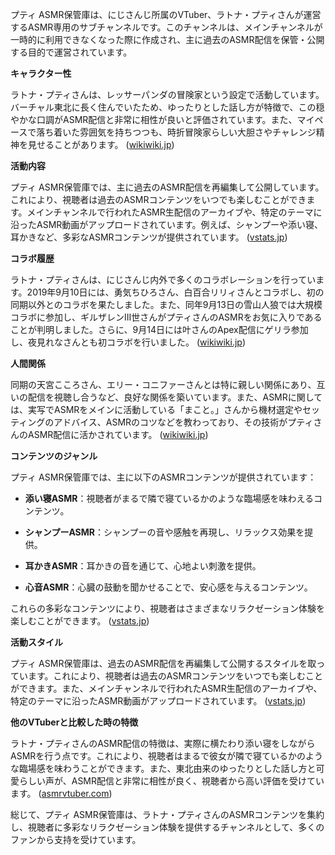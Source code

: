 プティ ASMR保管庫は、にじさんじ所属のVTuber、ラトナ・プティさんが運営するASMR専用のサブチャンネルです。このチャンネルは、メインチャンネルが一時的に利用できなくなった際に作成され、主に過去のASMR配信を保管・公開する目的で運営されています。

**キャラクター性**

ラトナ・プティさんは、レッサーパンダの冒険家という設定で活動しています。バーチャル東北に長く住んでいたため、ゆったりとした話し方が特徴で、この穏やかな口調がASMR配信と非常に相性が良いと評価されています。また、マイペースで落ち着いた雰囲気を持ちつつも、時折冒険家らしい大胆さやチャレンジ精神を見せることがあります。 ([wikiwiki.jp](https://wikiwiki.jp/nijisanji/%E3%83%A9%E3%83%88%E3%83%8A%E3%83%BB%E3%83%97%E3%83%86%E3%82%A3?utm_source=openai))

**活動内容**

プティ ASMR保管庫では、主に過去のASMR配信を再編集して公開しています。これにより、視聴者は過去のASMRコンテンツをいつでも楽しむことができます。メインチャンネルで行われたASMR生配信のアーカイブや、特定のテーマに沿ったASMR動画がアップロードされています。例えば、シャンプーや添い寝、耳かきなど、多彩なASMRコンテンツが提供されています。 ([vstats.jp](https://www.vstats.jp/channels/1%3AUCpfjQCCavrO-rnKaAaIF9dg/overall?utm_source=openai))

**コラボ履歴**

ラトナ・プティさんは、にじさんじ内外で多くのコラボレーションを行っています。2019年9月10日には、勇気ちひろさん、白百合リリィさんとコラボし、初の同期以外とのコラボを果たしました。また、同年9月13日の雪山人狼では大規模コラボに参加し、ギルザレンIII世さんがプティさんのASMRをお気に入りであることが判明しました。さらに、9月14日には叶さんのApex配信にゲリラ参加し、夜見れなさんとも初コラボを行いました。 ([wikiwiki.jp](https://wikiwiki.jp/nijisanji/%E3%83%A9%E3%83%88%E3%83%8A%E3%83%BB%E3%83%97%E3%83%86%E3%82%A3?utm_source=openai))

**人間関係**

同期の天宮こころさん、エリー・コニファーさんとは特に親しい関係にあり、互いの配信を視聴し合うなど、良好な関係を築いています。また、ASMRに関しては、実写でASMRをメインに活動している「まこと。」さんから機材選定やセッティングのアドバイス、ASMRのコツなどを教わっており、その技術がプティさんのASMR配信に活かされています。 ([wikiwiki.jp](https://wikiwiki.jp/nijisanji/%E3%83%A9%E3%83%88%E3%83%8A%E3%83%BB%E3%83%97%E3%83%86%E3%82%A3?utm_source=openai))

**コンテンツのジャンル**

プティ ASMR保管庫では、主に以下のASMRコンテンツが提供されています：

- **添い寝ASMR**：視聴者がまるで隣で寝ているかのような臨場感を味わえるコンテンツ。

- **シャンプーASMR**：シャンプーの音や感触を再現し、リラックス効果を提供。

- **耳かきASMR**：耳かきの音を通じて、心地よい刺激を提供。

- **心音ASMR**：心臓の鼓動を聞かせることで、安心感を与えるコンテンツ。

これらの多彩なコンテンツにより、視聴者はさまざまなリラクゼーション体験を楽しむことができます。 ([vstats.jp](https://www.vstats.jp/channels/1%3AUCpfjQCCavrO-rnKaAaIF9dg/overall?utm_source=openai))

**活動スタイル**

プティ ASMR保管庫は、過去のASMR配信を再編集して公開するスタイルを取っています。これにより、視聴者は過去のASMRコンテンツをいつでも楽しむことができます。また、メインチャンネルで行われたASMR生配信のアーカイブや、特定のテーマに沿ったASMR動画がアップロードされています。 ([vstats.jp](https://www.vstats.jp/channels/1%3AUCpfjQCCavrO-rnKaAaIF9dg/overall?utm_source=openai))

**他のVTuberと比較した時の特徴**

ラトナ・プティさんのASMR配信の特徴は、実際に横たわり添い寝をしながらASMRを行う点です。これにより、視聴者はまるで彼女が隣で寝ているかのような臨場感を味わうことができます。また、東北由来のゆったりとした話し方と可愛らしい声が、ASMR配信と非常に相性が良く、視聴者から高い評価を受けています。 ([asmrvtuber.com](https://asmrvtuber.com/ratna-petit/?utm_source=openai))

総じて、プティ ASMR保管庫は、ラトナ・プティさんのASMRコンテンツを集約し、視聴者に多彩なリラクゼーション体験を提供するチャンネルとして、多くのファンから支持を受けています。 
